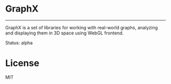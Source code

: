 # GraphX
---
GraphX is a set of libraries for working with real-world graphs, analyzing and displaying them in 3D space using WebGL frontend.

Status: alpha

# License

MIT
